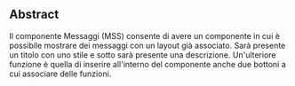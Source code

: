 ## Abstract

Il componente Messaggi (MSS) consente di avere un componente in cui è possibile mostrare dei messaggi con un layout già associato.
Sarà presente un titolo con uno stile e sotto sarà presente una descrizione.
Un'ulteriore funzione è quella di inserire all'interno del componente anche due bottoni a cui associare delle funzioni.
